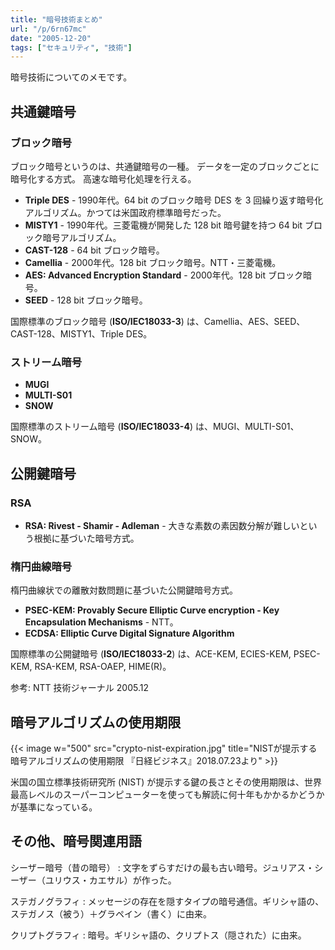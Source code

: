 ```yaml
---
title: "暗号技術まとめ"
url: "/p/6rn67mc"
date: "2005-12-20"
tags: ["セキュリティ", "技術"]
---
```


暗号技術についてのメモです。

共通鍵暗号
----

### ブロック暗号

ブロック暗号というのは、共通鍵暗号の一種。
データを一定のブロックごとに暗号化する方式。
高速な暗号化処理を行える。

* **Triple DES** - 1990年代。64 bit のブロック暗号 DES を 3 回繰り返す暗号化アルゴリズム。かつては米国政府標準暗号だった。
* **MISTY1** - 1990年代。三菱電機が開発した 128 bit 暗号鍵を持つ 64 bit ブロック暗号アルゴリズム。
* **CAST-128** - 64 bit ブロック暗号。
* **Camellia** - 2000年代。128 bit ブロック暗号。NTT・三菱電機。
* **AES: Advanced Encryption Standard** - 2000年代。128 bit ブロック暗号。
* **SEED** - 128 bit ブロック暗号。

国際標準のブロック暗号 (**ISO/IEC18033-3**) は、Camellia、AES、SEED、CAST-128、MISTY1、Triple DES。

### ストリーム暗号

* **MUGI**
* **MULTI-S01**
* **SNOW**

国際標準のストリーム暗号 (**ISO/IEC18033-4**) は、MUGI、MULTI-S01、SNOW。


公開鍵暗号
----

### RSA

* **RSA: Rivest - Shamir - Adleman** - 大きな素数の素因数分解が難しいという根拠に基づいた暗号方式。

### 楕円曲線暗号

楕円曲線状での離散対数問題に基づいた公開鍵暗号方式。

* **PSEC-KEM: Provably Secure Elliptic Curve encryption - Key Encapsulation Mechanisms** - NTT。
* **ECDSA: Elliptic Curve Digital Signature Algorithm**

国際標準の公開鍵暗号 (**ISO/IEC18033-2**) は、ACE-KEM, ECIES-KEM, PSEC-KEM, RSA-KEM, RSA-OAEP, HIME(R)。


参考: NTT 技術ジャーナル 2005.12


暗号アルゴリズムの使用期限
----

{{< image w="500" src="crypto-nist-expiration.jpg" title="NISTが提示する暗号アルゴリズムの使用期限 『日経ビジネス』2018.07.23より" >}}

米国の国立標準技術研究所 (NIST) が提示する鍵の長さとその使用期限は、世界最高レベルのスーパーコンピューターを使っても解読に何十年もかかるかどうかが基準になっている。


その他、暗号関連用語
----

シーザー暗号（昔の暗号）
: 文字をずらすだけの最も古い暗号。ジュリアス・シーザー（ユリウス・カエサル）が作った。

ステガノグラフィ
: メッセージの存在を隠すタイプの暗号通信。ギリシャ語の、ステガノス（被う）＋グラペイン（書く）に由来。

クリプトグラフィ
: 暗号。ギリシャ語の、クリプトス（隠された）に由来。


